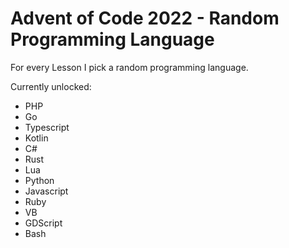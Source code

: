 # Advent of Code 2022 - Random Programming Language

For every Lesson I pick a random programming language.

Currently unlocked:
- PHP
- Go
- Typescript
- Kotlin
- C#
- Rust
- Lua
- Python
- Javascript
- Ruby
- VB
- GDScript
- Bash
